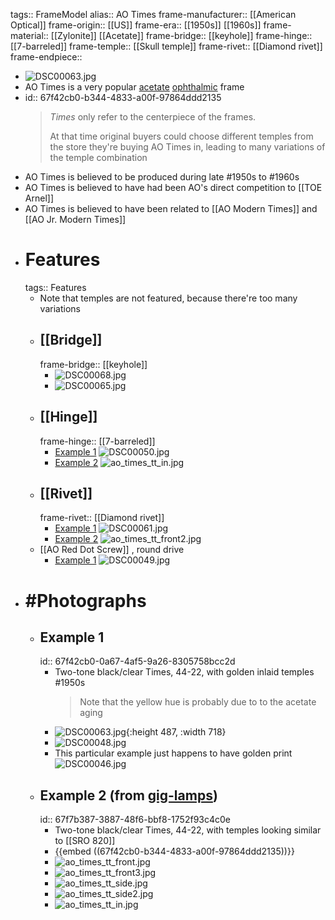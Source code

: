 tags:: FrameModel
alias:: AO Times
frame-manufacturer:: [[American Optical]] 
frame-origin:: [[US]] 
frame-era:: [[1950s]] [[1960s]] 
frame-material:: [[Zylonite]] [[Acetate]] 
frame-bridge:: [[keyhole]] 
frame-hinge:: [[7-barreled]] 
frame-temple:: [[Skull temple]] 
frame-rivet:: [[Diamond rivet]] 
frame-endpiece::

- ![DSC00063.jpg](../assets/DSC00063_1744660955145_0.jpg)
- AO Times is a very popular [acetate]([[Acetate]]) [ophthalmic]([[Ophthalmic]]) frame
- id:: 67f42cb0-b344-4833-a00f-97864ddd2135
  > *Times* only refer to the centerpiece of the frames.
  >
  > At that time original buyers could choose different temples from the store they're buying AO Times in, leading to many variations of the temple combination
- AO Times is believed to be produced during late #1950s to #1960s
- AO Times is believed to have had been AO's direct competition to [[TOE Arnel]]
- AO Times is believed to have been related to [[AO Modern Times]] and [[AO Jr. Modern Times]]
- # Features
  tags:: Features
	- Note that temples are not featured, because there're too many variations
	- ## [[Bridge]]
	  frame-bridge:: [[keyhole]]
		- ![DSC00068.jpg](../assets/DSC00068_1744055729380_0.jpg)
		- ![DSC00065.jpg](../assets/DSC00065_1744661005838_0.jpg)
	- ## [[Hinge]]
	  frame-hinge:: [[7-barreled]]
		- [Example 1](((67f42cb0-0a67-4af5-9a26-8305758bcc2d)))
		  ![DSC00050.jpg](../assets/DSC00050_1743875313047_0.jpg)
		- [Example 2](((67f7b387-3887-48f6-bbf8-1752f93c4c0e)))
		  ![ao_times_tt_in.jpg](../assets/ao_times_tt_in_1744286848384_0.jpg)
	- ## [[Rivet]]
	  frame-rivet:: [[Diamond rivet]]
		- [Example 1](((67f42cb0-0a67-4af5-9a26-8305758bcc2d)))
		  ![DSC00061.jpg](../assets/DSC00061_1743875493563_0.jpg)
		- [Example 2](((67f7b387-3887-48f6-bbf8-1752f93c4c0e)))
		  ![ao_times_tt_front2.jpg](../assets/ao_times_tt_front2_1744286697746_0.jpg)
	- [[AO Red Dot Screw]] , round drive
		- [Example 1](((67f42cb0-0a67-4af5-9a26-8305758bcc2d)))
		  ![DSC00049.jpg](../assets/DSC00049_1743875334836_0.jpg)
- # #Photographs
	- ## Example 1
	  id:: 67f42cb0-0a67-4af5-9a26-8305758bcc2d
		- Two-tone black/clear Times, 44-22, with golden inlaid temples #1950s
		  > Note that the yellow hue is probably due to to the acetate aging
		- ![DSC00063.jpg](../assets/DSC00063_1743875357044_0.jpg){:height 487, :width 718}
		- ![DSC00048.jpg](../assets/DSC00048_1743875398276_0.jpg)
		- This particular example just happens to have golden print ![DSC00046.jpg](../assets/DSC00046_1743875409890_0.jpg)
	- ## Example 2 (from [gig-lamps](https://www.gig-lamps.com/home/1960s-american-optical-times-2tone-black-size-44-22/))
	  id:: 67f7b387-3887-48f6-bbf8-1752f93c4c0e
		- Two-tone black/clear Times, 44-22, with temples looking similar to [[SRO 820]]
		- {{embed ((67f42cb0-b344-4833-a00f-97864ddd2135))}}
		- ![ao_times_tt_front.jpg](../assets/ao_times_tt_front_1744286682124_0.jpg)
		- ![ao_times_tt_front3.jpg](../assets/ao_times_tt_front3_1744286716876_0.jpg)
		- ![ao_times_tt_side.jpg](../assets/ao_times_tt_side_1744286775543_0.jpg)
		- ![ao_times_tt_side2.jpg](../assets/ao_times_tt_side2_1744286783319_0.jpg)
		- ![ao_times_tt_in.jpg](../assets/ao_times_tt_in_1744286798568_0.jpg)